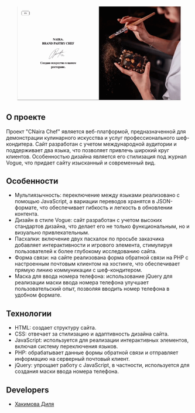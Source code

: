 
![](https://github.com/eexxiist/Naira.Chef/blob/main/naira.gif)


## О проекте

Проект "СNaira Chef" является веб-платформой, предназначенной для демонстрации кулинарного искусства и услуг профессионального шеф-кондитера. Сайт разработан с учетом международной аудитории и поддерживает два языка, что позволяет привлечь широкий круг клиентов. Особенностью дизайна является его стилизация под журнал Vogue, что придает сайту изысканный и современный вид.

## Особенности

+ Мультиязычность: переключение между языками реализовано с помощью JavaScript, а вариации переводов хранятся в JSON-формате, что обеспечивает гибкость и легкость в обновлении контента.
+ Дизайн в стиле Vogue: сайт разработан с учетом высоких стандартов дизайна, что делает его не только функциональным, но и визуально привлекательным.
+ Пасхалки: включение двух пасхалок по просьбе заказчика добавляет интерактивности и игрового элемента, стимулируя пользователей к более глубокому исследованию сайта.
+ Форма связи: на сайте реализована форма обратной связи на PHP с настроенным почтовым клиентом на хостинге, что обеспечивает прямую линию коммуникации с шеф-кондитером.
+ Маска для ввода номера телефона: использование jQuery для реализации маски ввода номера телефона улучшает пользовательский опыт, позволяя вводить номер телефона в удобном формате.


## Технологии

+ HTML: создает структуру сайта.
+ CSS: отвечает за стилизацию и адаптивность дизайна сайта.
+ JavaScript: используется для реализации интерактивных элементов, включая систему переключения языков.
+ PHP: обрабатывает данные формы обратной связи и отправляет информацию на серверный почтовый клиент.
+ jQuery: упрощает работу с JavaScript, в частности, используется для создания маски ввода номера телефона.


## Developers

- [Хакимова Диля](https://github.com/eexxiist)
